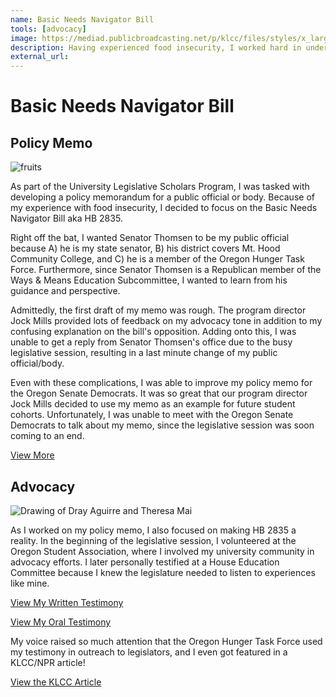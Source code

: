 ```yaml
---
name: Basic Needs Navigator Bill
tools: [advocacy]
image: https://mediad.publicbroadcasting.net/p/klcc/files/styles/x_large/public/202105/TheresaDray_IbanezFinal__0.JPG
description: Having experienced food insecurity, I worked hard in understanding and advocating for the bill in the 2021 session.
external_url: 
---
```


# Basic Needs Navigator Bill

## Policy Memo

![fruits](https://i.imgur.com/CivCKuI.png)

As part of the University Legislative Scholars Program, I was tasked with developing a policy memorandum for a public official or body. Because of my experience with food insecurity, I decided to focus on the Basic Needs Navigator Bill aka HB 2835. 

Right off the bat, I wanted Senator Thomsen to be my public official because A) he is my state senator, B) his district covers Mt. Hood Community College, and C) he is a member of the Oregon Hunger Task Force. Furthermore, since Senator Thomsen is a Republican member of the Ways & Means Education Subcommittee, I wanted to learn from his guidance and perspective.

Admittedly, the first draft of my memo was rough. The program director Jock Mills provided lots of feedback on my advocacy tone in addition to my confusing explanation on the bill's opposition. Adding onto this, I was unable to get a reply from Senator Thomsen's office due to the busy legislative session, resulting in a last minute change of my public official/body.

Even with these complications, I was able to improve my policy memo for the Oregon Senate Democrats. It was so great that our program director Jock Mills decided to use my memo as an example for future student cohorts. Unfortunately, I was unable to meet with the Oregon Senate Democrats to talk about my memo, since the legislative session was soon coming to an end.

<p class="text-center">

<a class="btn btn-outline-primary" href="https://drive.google.com/file/d/1DCYUYkx6Iu1Gu7lPVxc4v-zu4Xt6GzNm/view?usp=sharing" target="_blank" role="button">View More</a> 
  
</p>

## Advocacy

![Drawing of Dray Aguirre and Theresa Mai](https://mediad.publicbroadcasting.net/p/klcc/files/styles/x_large/public/202105/TheresaDray_IbanezFinal__0.JPG)

As I worked on my policy memo, I also focused on making HB 2835 a reality. In the beginning of the legislative session, I volunteered at the Oregon Student Association, where I involved my university community in advocacy efforts. I later personally testified at a House Education Committee because I knew the legislature needed to listen to experiences like mine.

<p class="text-center">

<a class="btn btn-outline-primary" href="https://olis.oregonlegislature.gov/liz/2021R1/Downloads/PublicTestimonyDocument/3276" target="_blank" role="button">View My Written Testimony</a> 

<a class="btn btn-outline-primary" href="https://drive.google.com/file/d/1K9AtDdroVadzbMnhKY-mBiP1aG0z9pxR/view?usp=sharing" target="_blank" role="button">View My Oral Testimony</a> 
  
</p>

My voice raised so much attention that the Oregon Hunger Task Force used my testimony in outreach to legislators, and I even got featured in a KLCC/NPR article! 

<p class="text-center">

<a class="btn btn-outline-primary" href="https://www.klcc.org/post/navigating-basic-needs-oregon-s-universities-and-colleges-0" target="_blank" role="button">View the KLCC Article</a> 
  
</p>
